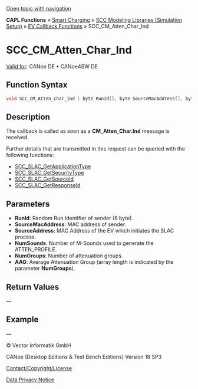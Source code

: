 [Open topic with navigation](../../../../../CANoeDEFamily.htm#Topics/CAPLFunctions/SmartCharging/Callbacks/CAPLfunctionSCCCMAttenCharInd.md)

**CAPL Functions** » [Smart Charging](../CAPLFunctionsSmartChargingOverview.md) » [SCC Modeling Libraries (Simulation Setup)](../CAPLFunctionsSmartChargingOverview.md#BMNodeayerDLL) » [EV Callback Functions](../CAPLFunctionsSmartChargingOverview.md#CallbackEV) » SCC_CM_Atten_Char_Ind

# SCC_CM_Atten_Char_Ind

[Valid for](../../../Shared/FeatureAvailability.md):  CANoe DE • CANoe4SW DE

## Function Syntax

```c
void SCC_CM_Atten_Char_Ind ( byte RunId[], byte SourceMacAddress[], byte SourceAddress[], dword NumSounds, dword NumGroups, byte AAG[] )
```

## Description

The callback is called as soon as a **CM_Atten_Char.Ind** message is received.

Further details that are transmitted in this request can be queried with the following functions:

- [SCC_SLAC_GetApplicationType](../Functions/CAPLfunctionSCCSLACGetApplicationType.md)
- [SCC_SLAC_GetSecurityType](../Functions/CAPLfunctionSCCSLACGetSecurityType.md)
- [SCC_SLAC_GetSourceId](../Functions/CAPLfunctionSCCSLACGetSourceId.md)
- [SCC_SLAC_GetResponseId](../Functions/CAPLfunctionSCCSLACGetResponseId.md)

## Parameters

- **RunId**: Random Run Identifier of sender (8 byte).
- **SourceMacAddress**: MAC address of sender.
- **SourceAddress**: MAC Address of the EV which initiates the SLAC process.
- **NumSounds**: Number of M-Sounds used to generate the ATTEN_PROFILE.
- **NumGroups**: Number of attenuation groups.
- **AAG**: Average Attenuation Group (array length is indicated by the parameter **NumGroups**).

## Return Values

—

## Example

—

© Vector Informatik GmbH

CANoe (Desktop Editions & Test Bench Editions) Version 18 SP3

[Contact/Copyright/License](../../../Shared/ContactCopyrightLicense.md)

[Data Privacy Notice](https://www.vector.com/int/en/company/get-info/privacy-policy/)
